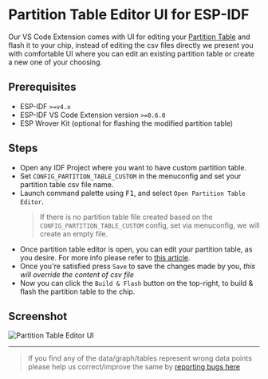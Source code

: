 # Partition Table Editor UI for ESP-IDF

Our VS Code Extension comes with UI for editing your [Partition Table](https://docs.espressif.com/projects/esp-idf/en/latest/esp32/api-guides/partition-tables.html) and flash it to your chip, instead of editing the csv files directly we present you with comfortable UI where you can edit an existing partition table or create a new one of your choosing.

## Prerequisites

- ESP-IDF `>=v4.x`
- ESP-IDF VS Code Extension version `>=0.6.0`
- ESP Wrover Kit (optional for flashing the modified partition table)

## Steps

- Open any IDF Project where you want to have custom partition table.
- Set `CONFIG_PARTITION_TABLE_CUSTOM` in the menuconfig and set your partition table csv file name.
- Launch command palette using <kbd>F1</kbd>, and select `Open Partition Table Editor`.
  > If there is no partition table file created based on the `CONFIG_PARTITION_TABLE_CUSTOM` config, set via menuconfig, we will create an empty file.
- Once partition table editor is open, you can edit your partition table, as you desire. For more info please refer to [this article](https://docs.espressif.com/projects/esp-idf/en/latest/esp32/api-guides/partition-tables.html).
- Once you're satisfied press `Save` to save the changes made by you, _this will override the content of csv file_
- Now you can click the `Build & Flash` button on the top-right, to build & flash the partition table to the chip.

## Screenshot

![Partition Table Editor UI](../media/screenshots/partition_table_editor.png)

---

> If you find any of the data/graph/tables represent wrong data points please help us correct/improve the same by [reporting bugs here](http://github.com/espressif/vscode-esp-idf-extension/issues)
